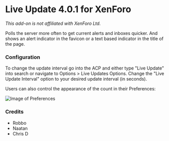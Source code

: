 # Live Update 4.0.1 for XenForo

_This add-on is not affiliated with XenForo Ltd._

Polls the server more often to get current alerts and inboxes quicker. And shows an alert indicator in the favicon or a text based indicator in the title of the page.

### Configuration

To change the update interval go into the ACP and either type "Live Update" into search or navigate to Options > Live Updates Options. Change the "Live Update Interval" option to your desired update interval (in seconds).

Users can also control the appearance of the count in their Preferences:

![Image of Preferences](https://xenforo.com/community/attachments/upload_2014-9-23_2-11-2-png.84793/)

### Credits

* Robbo
* Naatan
* Chris D
